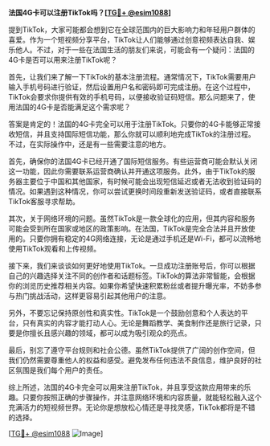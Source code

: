 **法国4G卡可以注册TikTok吗？[[TG💪+ @esim1088](https://t.me/s/esim1088)]**

提到TikTok，大家可能都会想到它在全球范围内的巨大影响力和年轻用户群体的喜爱。作为一个短视频分享平台，TikTok让人们能够通过创意视频表达自我、娱乐他人。不过，对于一些在法国生活的朋友们来说，可能会有一个疑问：法国的4G卡是否可以用来注册TikTok呢？

首先，让我们来了解一下TikTok的基本注册流程。通常情况下，TikTok需要用户输入手机号码进行验证，然后设置用户名和密码即可完成注册。在这个过程中，TikTok会要求你提供有效的手机号码，以便接收验证码短信。那么问题来了，使用法国的4G卡是否能满足这个需求呢？

答案是肯定的！法国的4G卡完全可以用于注册TikTok。只要你的4G卡能够正常接收短信，并且支持国际短信功能，那么你就可以顺利地完成TikTok的注册过程。不过，在实际操作中，还是有一些需要注意的地方。

首先，确保你的法国4G卡已经开通了国际短信服务。有些运营商可能会默认关闭这一功能，因此你需要联系运营商确认并开通这项服务。此外，由于TikTok的服务器主要位于中国和其他国家，有时候可能会出现短信延迟或者无法收到验证码的情况。如果遇到这种情况，你可以尝试更换时间段重新发送验证码，或者直接联系TikTok客服寻求帮助。

其次，关于网络环境的问题。虽然TikTok是一款全球化的应用，但其内容和服务可能会受到所在国家或地区的政策影响。在法国，TikTok是完全合法并且开放使用的。只要你拥有稳定的4G网络连接，无论是通过手机还是Wi-Fi，都可以流畅地使用TikTok观看和上传视频。

接下来，我们来谈谈如何更好地使用TikTok。一旦成功注册账号后，你可以根据自己的兴趣选择关注不同的创作者和话题标签。TikTok的算法非常智能，会根据你的浏览历史推荐相关内容。如果你希望快速积累粉丝或者提升曝光率，不妨多参与热门挑战活动，这样更容易引起其他用户的注意。

另外，不要忘记保持原创性和真实性。TikTok是一个鼓励创意和个人表达的平台，只有真实的内容才能打动人心。无论是舞蹈教学、美食制作还是旅行记录，只要是你擅长且感兴趣的领域，都可以成为吸引观众的亮点。

最后，别忘了遵守平台规则和社会公德。虽然TikTok提供了广阔的创作空间，但我们仍然需要尊重他人的权益和感受。避免发布任何违法不良信息，维护良好的社区氛围是我们每个用户的责任。

综上所述，法国的4G卡完全可以用来注册TikTok，并且享受这款应用带来的乐趣。只要你按照正确的步骤操作，并注意网络环境和内容质量，就能轻松融入这个充满活力的短视频世界。无论你是想放松心情还是寻找灵感，TikTok都将是不错的选择。

[[TG💪+ @esim1088](https://t.me/s/esim1088) ![Image](https://i.postimg.cc/4NQfJmqS/Snipaste-2025-05-13-00-14-12.png)]